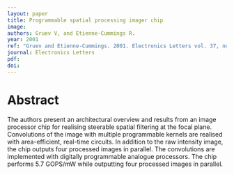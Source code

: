 ```yaml
---
layout: paper
title: Programmable spatial processing imager chip
image:
authors: Gruev V, and Etienne-Cummings R.
year: 2001
ref: "Gruev and Etienne-Cummings. 2001. Electronics Letters vol. 37, no. 11: 688-690."
journal: Electronics Letters
pdf: 
doi: 
---
```


# Abstract
The authors present an architectural overview and results from an image processor chip for realising steerable spatial filtering at the focal plane. Convolutions of the image with multiple programmable kernels are realised with area-efficient, real-time circuits. In addition to the raw intensity image, the chip outputs four processed images in parallel. The convolutions are implemented with digitally programmable analogue processors. The chip performs 5.7 GOPS/mW while outputting four processed images in parallel.

